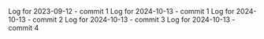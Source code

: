 Log for 2023-09-12 - commit 1
Log for 2024-10-13 - commit 1
Log for 2024-10-13 - commit 2
Log for 2024-10-13 - commit 3
Log for 2024-10-13 - commit 4
